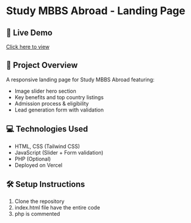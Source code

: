 # Study MBBS Abroad - Landing Page

## 🚀 Live Demo
[Click here to view](https://university-insights-git-main-ansh-vohras-projects.vercel.app/)

## 📌 Project Overview
A responsive landing page for Study MBBS Abroad featuring:
- Image slider hero section
- Key benefits and top country listings
- Admission process & eligibility
- Lead generation form with validation

## 💻 Technologies Used
- HTML, CSS (Tailwind CSS)
- JavaScript (Slider + Form validation)
- PHP (Optional)
- Deployed on Vercel

## 🛠 Setup Instructions
1. Clone the repository
2. index.html file have the entire code
3. php is commented  
